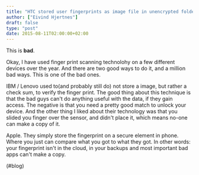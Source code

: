 ```yaml
---
title: "HTC stored user fingerprints as image file in unencrypted folder | Technology | The Guardian"
author: ["Eivind Hjertnes"]
draft: false
type: "post"
date: 2015-08-11T02:00:00+02:00
---
```


This is **bad**.

Okay, I have used finger print scanning technolohy on a few different
devices over the year. And there are two good ways to do it, and a
million bad ways. This is one of the bad ones.

IBM / Lenovo used to(and probably still do) not store a image, but
rather a check sum, to verify the finger print. The good thing about
this technique is that the bad guys can't do anything useful with the
data, if they gain access. The negative is that you need a pretty good
match to unlock your device. And the other thing I liked about their
technology was that you slided you finger over the sensor, and didn't
place it, which means no-one can make a copy of it.

Apple. They simply store the fingerprint on a secure element in phone.
Where you just can compare what you got to what they got. In other
words: your fingerprint isn't in the cloud, in your backups and most
important bad apps can't make a copy.

(#blog)
